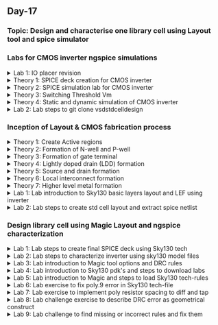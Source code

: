 ## Day-17

### Topic: Design and characterise one library cell using Layout tool and spice simulator

### Labs for CMOS inverter ngspice simulations
<details>
  <summary>Lab 1:  IO placer revision</summary>
 
### Continue previous lab session (Day 16)
  
> In terminal
```
cd ~/Desktop/work/tools/openlane_working_dir/openlane/configuration
vim README.md
vim floorplan.tcl
```
> In openLANE
```
set ::env(FP_IO_MODE) 2
run_floorplan
```
  
![image](https://user-images.githubusercontent.com/118953917/213461720-580d1387-3c86-4491-ab15-2eb11e06c7a3.png)
  
```
cd ~/Desktop/work/tools/openlane_working_dir/openlane/designs/picorv32a/runs/13-01_14-09/results/floorplan
magic -T ~/Desktop/work/tools/openlane_working_dir/pdks/sky130A/libs.tech/magic/sky130A.tech lef read ../../tmp/merged.lef def read picorv32a.floorplan.def &
```
  
![image](https://user-images.githubusercontent.com/118953917/213464391-330846dc-721c-4027-97c9-3e3632d4b345.png)

</details>

<details>
  <summary>Theory 1:  SPICE deck creation for CMOS inverter</summary>
 
### SPICE deck creation for CMOS inverter
  
**What is SPICE deck?**
  
* Component connectivity
* Defining component values
* Identifying the nodes
* Naming the nodes
  
![image](https://user-images.githubusercontent.com/118953917/213471549-629a7714-ffd7-4440-b422-43a05f5b131a.png)
  
**Writing SPICE deck**
  
![image](https://user-images.githubusercontent.com/118953917/213471621-710c2e2b-e994-43b0-a095-4547f54bfc17.png)

</details>

<details>
  <summary>Theory 2:  SPICE simulation lab for CMOS inverter</summary>
 
### SPICE simulation lab for CMOS inverter
  
![image](https://user-images.githubusercontent.com/118953917/213475389-6c5d85a3-e150-4348-9bd8-9a51b57c3208.png)

![image](https://user-images.githubusercontent.com/118953917/213478263-a4d6c4eb-8289-426e-a046-653c4c728d08.png)
  
![image](https://user-images.githubusercontent.com/118953917/213477736-bb9326c4-96f7-403d-be5c-df0412e91974.png)

**Overview of the model file**
  
![image](https://user-images.githubusercontent.com/118953917/213483508-dfe6602e-9d46-4b16-964b-2d06064a9b6e.png)

**Steps in executing the circuit**
  
1. Change directory to the desired path, source the circuit, and execute the circuit
2. Set the plot and choose plot that is currently presenting in the design (dc1)
3. Display the vectors 
4. Plot the graph and observe the waveform (out vs in)

![image](https://user-images.githubusercontent.com/118953917/213486523-2280c11c-2426-4e06-ac90-303f6b833351.png)

**Output waveform obtained**
  
* Voltage transfer characteristic
* The waveform is kind of shifted towards the left 
  
![image](https://user-images.githubusercontent.com/118953917/213487543-8db2eebc-b3a9-4e46-bd25-683595dcbc7b.png)

**Shifting the value of nmos width and ratio of pmos transistor**
  
* The width of pmos has increased for about 2.5 times
  
![image](https://user-images.githubusercontent.com/118953917/213490254-cf4ee7d1-996f-466c-abe6-0feab9f451f1.png)

**Generated output waveform**
  
* The output is now has been centred
  
![image](https://user-images.githubusercontent.com/118953917/213490384-71909e03-0399-45d7-833e-10d79eb7f7e1.png)

</details>

<details>
  <summary>Theory 3:  Switching Threshold Vm</summary>
 
### Switching Threshold Vm
  
**Comparison of the output waveforms with switching voltages**
  
**Static behaviour evaluation**
  
* CMOS is a robust design, where the shape of both waveforms are the same eventhough they have different sizes
* Referring to the output waveform shown below, the graph on the RHS is not shifted when the voltage shifting is applied due to the pmos width which is larger than the design on the LHS where the widths of nmos and pmos are the same
* This happened is because the cmos circuit constructed is more robust
* One of the parameters that defines the cmos inverter robustness is the switching threshold, Vm, which is the voltage when Vin = Vout
  
![image](https://user-images.githubusercontent.com/118953917/213602461-40136fc9-f951-45a8-8164-9107a541aeaa.png)

* At interception, pmos and nmos are in saturation region (power ON)
* There is high possibility of having leakage current (power to ground)
* When the vin = vout, gate voltage = drain voltage, so the vgs will be very little compared to the threshold voltage
* At the point where vgs = vds, the currens idsn and idsp will be the same, but it's just flowing in the opposite directions

![image](https://user-images.githubusercontent.com/118953917/213603451-2c206e94-81c4-43c9-a4f7-e5a759c4b7c5.png)

</details>

<details>
  <summary>Theory 4:  Static and dynamic simulation of CMOS inverter</summary>
 
### Static and dynamic simulation of CMOS inverter
  
* Dynamic simulations usually being used to analyse the rise and fall delay as well as verifying how it varies with the switching threshold
* To construct a dynamic simulation, pulse wave is inserted as an input and the simulation command will be a transient analysis
  
![image](https://user-images.githubusercontent.com/118953917/213609513-3b328a27-183d-4aaa-afec-2b2d73905252.png)

**Setting the pulse wave and transient analysis**
  
![image](https://user-images.githubusercontent.com/118953917/213609592-d3faea15-b0cf-4317-890f-e1a7a6088700.png)

* The rise delay calculation is based on the 50% point, the difference in time between when the falling input crosses 50% and the point where rising output crosses 50%
* Vice versa for the fall delay calculation
  
![image](https://user-images.githubusercontent.com/118953917/213609830-9eeebf73-6172-4e3c-9fcd-487897930636.png)

![image](https://user-images.githubusercontent.com/118953917/213609852-06ebcda9-f143-4e29-a6bb-63a537b15e19.png)

![image](https://user-images.githubusercontent.com/118953917/213609871-28bd45bc-ba18-497b-afdc-6da319163b01.png)

</details>

<details>
  <summary>Lab 2:  Lab steps to git clone vsdstdcelldesign</summary>
 
### Lab steps to git clone vsdstdcelldesign

```
cd ~/Desktop/work/tools/openlane_working_dir/openlane
git clone https://github.com/nickson-jose/vsdstdcelldesign.git
cd vsdstdcelldesign/
```
  
```
cd ~/Desktop/work/tools/openlane_working_dir$ cd pdks/sky130A/libs.tech/magic/
cp sky130A.tech /home/nur.nazahah.mohd.amri/Desktop/work/tools/openlane_working_dir/openlane/vsdstdcelldesign
magic -T sky130A.tech sky130_inv.mag
```
  
![image](https://user-images.githubusercontent.com/118953917/213611879-6ee86bc8-385a-47aa-9dd3-c964043f2bcc.png)

</details>

### Inception of Layout & CMOS fabrication process
<details>
  <summary>Theory 1:  Create Active regions</summary>
 
### Create Active regions
  
**16-mask CMOS process**
  
1. Selecting a substrate
2. Creating active region for transistors
3. N-well and P-well formation
4. Formation of gate
5. Lightly doped drain (LDD) formation
6. Source and drain formation
7. Local interconnect formation
8. Higher level metal formation
  
**Selecting a substrate**
  
* Doping: the process of adding impurities to intrinsic semiconductors to alter their properties
* Common type of substrate is P-type substrate and it is always be used in smartphone, and etc.
* The doping level is used to fabricate nmos and pmos as well as it will be maintaining low 
  
![image](https://user-images.githubusercontent.com/118953917/213614279-acf4cd99-123b-45de-9b82-55ee21ebe551.png)

**Creating active region for transistors**
  
* Creating active region of transistors by creating pockets
  
1. Create isolation between each pocket in insulator (by growing the silicon dioxide)
2. Add in/deposit a layer of silicon nitrate onto a silicon dioxide
3. Define the region to create the pocket by depositing a layer of photoresist (film to do the process that will define all the regions)
4. Photoresist process will create a mask in fabrication and masking process will take place, where photoresist process will protect the layout from the chemical reaction if UV light is disposed
5. The exposed region which is not getting protected from the photoresist will be washed out 
  
![image](https://user-images.githubusercontent.com/118953917/213616666-7260dcbe-2125-4fde-9e3a-cb17adb0a3d2.png)

6. Mask is then removed and if there is chemical reaction or any kind of deposition/etching process, only the exposed region will be affected
7. Silicon nitrate will be etched, only the area of underneath the protection layer will be protected while the remaining area will be etched off 

![image](https://user-images.githubusercontent.com/118953917/213619651-496b1f88-1ee2-4bd9-982c-325342d002e0.png)
  
8. Photoresist will be removed since the silicon nitrate will act as a protection layer to grow the oxides of the other area
9. Place the cell into a completely oxidation furnace (containing a very high temperature) to grow the oxides of the other layers 
* From the figure, the protection layer protects the underneath region to grow while it helps the exposed region to grow in the oxidation furnace
10. The exposed region has grown while the protected layer remain the same
  * Grown process is called LOCOS (Local Oxidation of Silicon)
  * Grown area is called as Bird's beak
  
![image](https://user-images.githubusercontent.com/118953917/213619681-a1b89a85-85c9-4b06-b48a-c307d3346fc5.png)
  
11. Etched out/remove the Silicon nitrate using phosphoric acid
  * This is how we get the isolation region and the ways in protecting those two different transistors from communicating to each other 
  
![image](https://user-images.githubusercontent.com/118953917/213619715-bfedb329-5afb-4527-a0c0-092872825bb4.png)

</details>

<details>
  <summary>Theory 2:  Formation of N-well and P-well</summary>
 
### Formation of N-well and P-well
  
**N-well and P-well formation steps**
  
* N-well will be used for pmos application while P-well will be used for nmos application
* We need to protect one area while fabricating the other area
  
1. Deposit a layer of photoresist and define which layer should we protect
  * Use Mask2 to protect the desired area while we fabricating the other area
  
![image](https://user-images.githubusercontent.com/118953917/213631953-0a866e31-c03b-4a0d-bc9c-ceb91742ef31.png)
  
**Overview of Mask 2 (Top view)**
  
![image](https://user-images.githubusercontent.com/118953917/213631914-97ed5958-4bc0-4393-8a21-a5a53b76d286.png)

2. The photoresist will be exposed by the UV light, in which only the exposed area will be reacted by the UV light while the protected area would remain the same and did not react to the UV light
3. The exposed area will then be washed out from the substrate
  
![image](https://user-images.githubusercontent.com/118953917/213633496-b1bfc5ca-1ea7-443d-a8b8-33cd3e4bf1cd.png)

4. The mask is then be removed and create a p-well by adding Boron (p-type material) and it will be diffused in the substrate through the oxide layer
  * This process is using ion implantation process with a very high energy of around 200keV
  * High energy is needed, so that Boron can pass through the substrate
  * This will produce P-well 
  
![image](https://user-images.githubusercontent.com/118953917/213635240-c5ae2dde-75ba-42c0-add6-ea60e8b7ea73.png)

* The formation of N-well will undergoing the same process as P-well, but N-well uses Phosphorus (n-type material) to implant/diffuse inside the substrate with around 400keV
* Energy used in Phosphorus is quite high since Phosphorus is heavier than Boron
* After all the steps are done, N-well and P-well have been formed

![image](https://user-images.githubusercontent.com/118953917/213637152-6a4cb8fc-217f-4b0f-8234-5e5d442c3775.png)

5. Once the complete N-well and P-well have been formed, we need to diffuse the well so that it will occupies at least the half of the substrate area. Therefore, we have a clear room available for the pmos and nmos fabrication.
6. Place the complete substrate with N-well and P-well into a high temperature furnace (Driving furnace) for about 100°C for 4-6 hours
  * That will form a drive in/diffuse Boron and Phosphorus into the substrate, forming a clear well
  * N-well creates pmos transistor while P-well creates nmos transistor
  
* Explaination above refers to the ways on creating the pockets as mentioned in the previous session
  
![image](https://user-images.githubusercontent.com/118953917/213650065-57864b9b-ac52-4849-bc9c-83bc6da3f789.png)

</details>

<details>
  <summary>Theory 3:  Formation of gate terminal</summary>
 
### Formation of gate terminal
  
* Formation of gate terminal is quite important since it will control the threshold voltage as well as turning on voltage for transistors

**Quick refreshing on Circuit design and SPICE simulation**
  
* Fabrication is closely related to threshold voltage in which threshold voltage would decides the internal voltage of the gate, as well as deciding the functions of the gate
  
![image](https://user-images.githubusercontent.com/118953917/213654491-7b5181cb-ffd6-47d8-ab71-d1c5ba2d75d4.png)

**Formation of gate terminal steps**
  
1. Control and maintain the doping concentrations of the substrate by adding Mask4 
2. The rest of the process is still the same as discussed before. Hence, it will be repeated steps for the rest of the process.
  * Doping process using Boron with low energy required which is only around 60eV where it is not high enough since we only need the surface 
  * Similar process needs to be done fro pmos too
  
![image](https://user-images.githubusercontent.com/118953917/213704270-986aa838-8a7c-4d58-929d-ba8efa764a1d.png)

3. Add Mask5 on P-well and repeat the same steps for pmos. We also need to control the threshold voltage of pmos and undergo the rest of the process for pmos
4. Arsenic/Phosphorus can be used in diffusing into the substrate with maintaining the low energy 
  
![image](https://user-images.githubusercontent.com/118953917/213706127-010c6cc9-687d-4e86-bbea-1092aea41b19.png)

5. Fix the oxide since there is a lot of damages from implantation process. Fixing process can be undergo by removing the oxide using hydrofluoric (HF) acid
  * Once we fixed that, the oxide will re-grown and giving a high quality oxide to the substrate
6. Deposit a polysilicon layer using deposition technique and it will grow a thick polysilicon where the gate area is supposed to have a low resistance
7. Since the gate has a low resistance, we need to dope it with some more impurities i.e. Phosphorus & Arsenic and diffuse it on a complete polysilicon layer to have a low sheet resistance, as well as low gate resistance
8. Use Mask6 as a gate of polysilicon mask 
  
![image](https://user-images.githubusercontent.com/118953917/213713052-5491a8d7-9385-4fda-b7ff-780df015fcef.png)
  
**Top view of Mask6**
  
![image](https://user-images.githubusercontent.com/118953917/213713554-091b184e-3a83-4c7a-86e7-7db2c7af790d.png)

9. Remove Mask6 and the remaining areas of the polysilicon which is outside of the photoresist can be etched out of it
10. Polysilicon gate is now formed
  
![image](https://user-images.githubusercontent.com/118953917/213714902-42fc4015-c534-436e-a4be-dcc2b189f679.png)
  
11. Remove the photoresist and gate has been formed
  
![image](https://user-images.githubusercontent.com/118953917/213715020-4cda3c87-8341-42dd-be25-35c9b79c5db4.png)

</details>

<details>
  <summary>Theory 4:  Lightly doped drain (LDD) formation</summary>
 
### Lightly doped drain (LDD) formation
  
**Why theere are two dopping profiles?**

* Hot electron effect
  + Electric field, E=V/d
  + High energy carriers will break Si-Si bonds (more electron and hole -> cannot control doping profile well)
  + Crosses 3.2eV barrier between Si conduction band SiO2 conduction band, it will enter oxide layer and may causing a liberty issue
  
* Short channel effect
  + For short channels, drain field will penetrates channel (making the gate difficults to control the current- source and drain)
  
**Ways to generate LDD structure**
  
1. Based on the created gate from the previous session, the step started by adding Mask7 to protect the desired area and the rest steps of photolithography is remain the same 
2. However, to fabricate the nmos at P-well, we need to do the ion implantation process by doping it with Phosphorus (N-type material) 
  * N- -> lightly doped channel is formed
  
![image](https://user-images.githubusercontent.com/118953917/213725083-cd59e33f-ebce-4b90-9e1c-6fdc30af7adf.png)

3. Creating Mask8 and repeat the rest of the steps 
4. Ion implantation takes place in the next process by doping Boron 
5. Create some spaces around gate to protect further source and drain formation
  
![image](https://user-images.githubusercontent.com/118953917/213726675-d2af85ef-22c8-4712-b01f-2768556b914a.png)

6. Undergo plasma anisotropic etching 
  * The etching will create a side-wall spacers (green colour at both LHS & RHS of the gate in the figure)

![image](https://user-images.githubusercontent.com/118953917/213728268-5c93239c-ead4-42b3-83f9-68139b844841.png)

</details> 

<details>
  <summary>Theory 5:  Source and drain formation</summary>
 
### Source and drain formation

1. Add a thin layer of screen oxide to avoid channel link entering the substrate 
2. Add Mask9 and repeat the same steps of photolithography 
3. Expose the structure with Arsenic with 75keV amount of energy 
  * It will obtain N+ N- P
  
![image](https://user-images.githubusercontent.com/118953917/213731093-b1c96fd3-34dd-4301-b7bc-294b720cb732.png)

* Do the same way as pmos as well
4. Add Mask10 and do the process og photolithography 
5. Do ion implantation process using Boron with 50oeV of energy 
  * It will obtain P+ P- N
6. Place into high temperature furnace to penetrate more into N-well and P-well and the process will do the high temperature annealing
  * Source for pmos and nmos are now obtained

![image](https://user-images.githubusercontent.com/118953917/213733511-9497f7ad-9979-480b-9962-8ffaab50609c.png)

</details>

<details>
  <summary>Theory 6: Local interconnect formation</summary>
 
###  Local interconnect formation
  
* Accessible for the user to control electrical characteristics for pmos and nmos
  
1. Remove the thin screen oxide to open up for drain, source and gate region for building contact 
2. Etch the thin oxide in Hydrofluoric solution
3. Deposit Titanium/wafer surface using sputtering
  * Titanium: a metal with low resistivity
4. Create a contact between Titanium that has been deposited by heating the wafer in Nitrogen ambient
5. From the heating process, it formed a low resistance Titanium Silicon dioxide that can be used for local interconnect while Titanium nitrate is used for local communication
  
![image](https://user-images.githubusercontent.com/118953917/213915682-8bf1f3fc-5b16-475c-aaf0-26b61d8d37a8.png)

6. Add Mask11 and repeat the same lithography process 
7. Remove Mask11 and etch extra Titanium nitrate for RCA cleaning 
8. Local Titanium nitrate interconnects were used to contact locally and bring up to top
  
![image](https://user-images.githubusercontent.com/118953917/213916144-672834dc-c60d-49c1-bed3-9317ad6ddc7a.png)

</details>

<details>
  <summary>Theory 7: Higher level metal formation</summary>
 
###  Higher level metal formation
  
1. The surface topography is not suitable for metal contact since it is non-linear
2. To fix that, thick layer of silicon dioxide with doped phosphorus/boron will be deposited 
  * Phosphorus will act as a barrier protection against mobile sodium ion while boron will reduce the temperature and polish the surface and get a flat surface
3. Add Mask12 and repeat the same lithography process

![image](https://user-images.githubusercontent.com/118953917/213916572-41abc40a-3153-41e9-8774-adceee0d1bb2.png)

4. Remove the mask and etch off the silicon dioxide 
5. Remove the photoresist and deposit a thin layer of titanium nitrate
  * Why titanium nitrate? -> because it is a good layer for silicon dioxide and a good layer for bottom interconnect and top interconnect
6. Deposit a blanket tungsten layer
  * Add in another layer because it gives good contact from bottom to the top
  
![image](https://user-images.githubusercontent.com/118953917/213917335-7f889b82-7541-46bf-ae04-a03c812d0173.png)

7. Polish again 
8. Add Aluminium to allow contact hole to contact higher metal layer
9. Add Mask13 and do the same lithography process
10. Etch off the mask and plasma etch the aluminium
  
![image](https://user-images.githubusercontent.com/118953917/213917709-fb3548eb-1325-4482-8543-b02fb187d669.png)
  
11. Remove photoresist 
  
![image](https://user-images.githubusercontent.com/118953917/213917838-9ac5a89b-c5d6-4657-a631-a8405e196756.png)

12. Deposit silicon dioxide and polish again
13. Add Mask14 and repeat the same process
14. Deposit titanium nitrate that acts as barrier
15. Deposit tungsten to make the contacts 
  
![image](https://user-images.githubusercontent.com/118953917/213918111-fcf303f1-7c39-43c2-bbb3-d06acc452fe0.png)

16. Add Mask15 as 3rd level interconnect using Aluminium (more thicker)
17. Give protection layer for the chip
18. Add Mask16 to contact outside of the chip
19. Complete 16-mask cmos process 
  
![image](https://user-images.githubusercontent.com/118953917/213918441-0e32ff34-85eb-4df1-9683-e01aa4d0efd7.png)
  
</details>

<details>
  <summary>Lab 1: Lab introduction to Sky130 basic layers layout and LEF using inverter</summary>
 
###  Lab introduction to Sky130 basic layers layout and LEF using inverter

![image](https://user-images.githubusercontent.com/118953917/213921975-ed37be3f-fffa-435b-a2f9-529c8c6f92d2.png)

![image](https://user-images.githubusercontent.com/118953917/213922647-2445aa12-00d4-490e-a4c7-e96bde258219.png)

![image](https://user-images.githubusercontent.com/118953917/213922670-c4ebe92b-ef71-4f11-a75b-9f3a0e6b4e86.png)

* press "s" three times to check connection

Checking the connection
  
![image](https://user-images.githubusercontent.com/118953917/213923053-a281f38b-a8b9-45c6-8283-20ebacc0db87.png)

* LEF only have metal layer, no information on logic path, only provide information on boundary/cell/length to place a cell
  + Cell LEF: an abstract view of the cell and only gives information about PR boundary, pin position and metal layer information of the cell
  
*Note: more infromation on LEF, visit https://github.com/nickson-jose/vsdstdcelldesign#introduction-to-lef*
  
</details>

<details>
  <summary>Lab 2: Lab steps to create std cell layout and extract spice netlist</summary>
 
###  Lab steps to create std cell layout and extract spice netlist
  
**Checking the error**
  
* Click DRC tab -> DRC find next error
* Read the information regarding the violations through tkcon
* To fix the violations, select the area (left click right click) and click the layer on the right
* Ensure the final design needs to be DRC clean
  
![image](https://user-images.githubusercontent.com/118953917/213925286-6cd67f3d-a251-4fba-9da1-785f3a84942f.png)

> In tkcon
```
pwd
extract all                       (To extract inverter)
ext2spice cthresh 0 rthresh 0     (To extract parasitic capacitance)
ext2spice
```

![image](https://user-images.githubusercontent.com/118953917/213925997-ec0229b0-19e2-41f2-86e2-7b7b966c4aa9.png)
  
```
vim sky130_inv.spice
```
  
![image](https://user-images.githubusercontent.com/118953917/213926022-015a6979-c65f-48ee-8326-146e02030af0.png)

</details>

### Design library cell using Magic Layout and ngspice characterization
<details>
  <summary>Lab 1:  Lab steps to create final SPICE deck using Sky130 tech</summary>
 
### Lab steps to create final SPICE deck using Sky130 tech
  
**Overview of sky130_inv.spice**
  
```
vim sky130_inv.spice
```
  
![image](https://user-images.githubusercontent.com/118953917/214469225-6ec475a4-e994-4463-ae1a-f7c7e15aae37.png)

**Size of the grid**
  
![image](https://user-images.githubusercontent.com/118953917/214473875-0df13534-2784-4194-845b-5b72987a2d63.png)
  
**Checking lib file for nmos and pmos**
  
![image](https://user-images.githubusercontent.com/118953917/214470609-3dda5fba-504a-452f-8f97-f6753594db1f.png)

**Modifying sky130_inv.spice**
  
```
vim sky130_inv.spice
```
  
* Modify the scale to reflect the value in the magic tool

![image](https://user-images.githubusercontent.com/118953917/214473341-ee03f6ae-f326-4d10-b7f2-e32d16649621.png)

</details>

<details>
  <summary>Lab 2:  Lab steps to characterize inverter using sky130 model files</summary>
 
### Lab steps to characterize inverter using sky130 model files

```
ngspice sky130_inv.spice
```
  
![image](https://user-images.githubusercontent.com/118953917/214475263-899099d1-a534-4a74-9a34-1c90bfd96ba0.png)

```
plot y vs time a
```
  
![image](https://user-images.githubusercontent.com/118953917/214477246-bceefee3-dfdc-4cdb-95b1-0d1b31f76c9d.png)

To characterize cell -> Find value of 4 parameters

* Rise transition: time taken for the output waveform to rise from 20% of max value to 80% of max value Vdd
* Fall transition: time taken for output to fall from 80% to 20%
* Cell rise/fall delay/propagation delay: the propagation delay where the output is rising/falling (50%)

**Rise transition output (take the red line)**
  
* From 20% to 80%
  
![image](https://user-images.githubusercontent.com/118953917/214482429-13890da8-34f9-40a9-bca7-fc4b1e3bb7d1.png)
  
**Fall transition input (take the blue line)**
  
![image](https://user-images.githubusercontent.com/118953917/214482452-3aa42a2d-1bff-4c94-946f-a9d8531ecd93.png)

**Cell delay (propagation delay)**
  
**Rise delay**
  
![image](https://user-images.githubusercontent.com/118953917/214484564-1097bca0-0975-434e-8657-ff44c0b2751b.png)

**Fall delay**
  
![image](https://user-images.githubusercontent.com/118953917/214484610-1604f444-4d7c-4c9f-bad3-a5eb191193cb.png)

</details>

<details>
  <summary>Lab 3:  Lab introduction to Magic tool options and DRC rules</summary>
 
### Lab introduction to Magic tool options and DRC rules

* Visit http://opencircuitdesign.com/ to explore more about open circuit design
* Browse through http://opencircuitdesign.com/magic/index.html and http://opencircuitdesign.com/magic/tutorials/tut9.html for some tutorial on Magic/Tech files/DRC

**Introduction to Magic**
  
* An interactive system for creating and modifying VLSI circuit layout
* Magic has built-in knowledge of layout rules, i.e. while editing, it can continuously checking for some rule violations
* Magic also knows about connectivity and transistors, as well as containing a built-in hierarchical circuit extractor
  
**Introduction to DRC**
  
* Verifying whether a specific design meets the constraints imposed by the process technology to be used for its manufacturing or not
* Example of DRCs:
  + Minimum width and spacing for metal
  + Minimum area
  + Different net spacing
  + Short violation
  + Less than min edge length
  
</details>

<details>
  <summary>Lab 4:  Lab introduction to Sky130 pdk's and steps to download labs</summary>
 
### Lab introduction to Sky130 pdk's and steps to download labs
  
```
wget http://opencircuitdesign.com/open_pdks/archive/drc_tests.tgz             (To import magic layout into the tool)
tar xfz drc_tests.tgz                                                         (To extract the file)
cd tar xfz drc_tests.tgz
ls
cat .magicrc                                                                  (To find tech file)
```
  
![image](https://user-images.githubusercontent.com/118953917/214498051-f4340afb-45ab-4cd3-9319-240ba6bb4b5e.png)

**Start-up script for Magic**
  
![image](https://user-images.githubusercontent.com/118953917/214498209-fba5a2b2-d34b-4ce0-ae85-53aebdb503f6.png)

> To start magic
```
pwd             (Ensure we are in ~/Desktop/work/tools/drc_tests directory)
magic -d XR     (To get a better graphic)
```
  
![image](https://user-images.githubusercontent.com/118953917/214498854-c7b3bed9-ba52-45c9-ae0e-f2fb450c7874.png)

> Select file --> open --> met3.mag
  
![image](https://user-images.githubusercontent.com/118953917/214499548-b49046aa-73be-4d49-b724-866978304776.png)

*Note: select any object, press ";" to auto switch to another terminal*
  
> In tkcon
```
drc why             (To check the violations on selected object)
```
  
![image](https://user-images.githubusercontent.com/118953917/214501193-a6c4752c-5730-48d9-8acf-b09ebb90ef18.png)

</details>

<details>
  <summary>Lab 5:  Lab introduction to Magic and steps to load Sky130 tech-rules</summary>
 
### Lab introduction to Magic and steps to load Sky130 tech-rules

* Visit https://skywater-pdk.readthedocs.io/en/main/ and https://github.com/google/skywater-pdk for SkyWater Open Source PDK documentation
* Browse through https://skywater-pdk.readthedocs.io/en/main/rules/periphery.html#denmos for details on periphery rules

![image](https://user-images.githubusercontent.com/118953917/214503187-7aa9be1b-643b-42d4-879a-d37728791b64.png)

*Note: select any area, click scroller of the mouse, and select m3contact using scroller*
  
> In tkcon
```
cif see VIA2      (To create VIA within m3contact)
what
feed clear        (To clear and undo)
snap int
```

![image](https://user-images.githubusercontent.com/118953917/214507834-889807e7-39be-4341-b3ca-bec8a5e2a54f.png)

![image](https://user-images.githubusercontent.com/118953917/214507872-9f97f68a-9e78-4439-ac3b-1e25d0763521.png)

</details>

<details>
  <summary>Lab 6:  Lab exercise to fix poly.9 error in Sky130 tech-file</summary>
 
### Lab exercise to fix poly.9 error in Sky130 tech-file
  
> In tkcon
```
load poly
```
  
![image](https://user-images.githubusercontent.com/118953917/214509581-30186a61-139e-4f74-bc3d-6c0bcba8af43.png)
  
![image](https://user-images.githubusercontent.com/118953917/214510207-9a3bf47f-aa09-4a21-b77d-30b6208cb590.png)

```
cd ~/Desktop/work/tools/drc_tests
vim sky130A.tech
```
  
![image](https://user-images.githubusercontent.com/118953917/214511507-ef0ca711-a538-4a32-9f40-3904905fe40d.png)

**Modifying sky130A.tech**
  
* Adding in allpolynonfet
  
![image](https://user-images.githubusercontent.com/118953917/214514790-6d5515c9-d81c-487b-87eb-f815cb05d4fb.png)

> In tkcon
```
tech load sky130A.tech              (To reload tech file)
drc check                           (To do drc checking)
drc why                             
```
  
* The spacing for poly has been resolved
* However, further action for diffusion and tap need to take into consideration
  
![image](https://user-images.githubusercontent.com/118953917/214516083-dfdc79e0-1829-4875-8293-52f73835b5d4.png)

</details>

<details>
  <summary>Lab 7:   Lab exercise to implement poly resistor spacing to diff and tap</summary>
 
###  Lab exercise to implement poly resistor spacing to diff and tap
  
* Copy the resistor to two since there are several types of diffusion and tap

*Note: green --> ndiffusion ; brown --> pdiffusion*
  
![image](https://user-images.githubusercontent.com/118953917/214576976-cfa1bea4-4e73-415e-bfa5-b7afa335be7e.png)

**Modifying the tech file**
  
```
vim sky130A.tech
```
  
![image](https://user-images.githubusercontent.com/118953917/214579764-c47980a5-65b6-478c-b835-c0ec78e4f2e5.png)
  
  
</details>

<details>
  <summary>Lab 8: Lab challenge exercise to describe DRC error as geometrical construct</summary>
 
###  Lab challenge exercise to describe DRC error as geometrical construct
  
```
vim sky130A.tech
```
  
![image](https://user-images.githubusercontent.com/118953917/214581933-eabbf7ce-abf3-4013-a01a-d5edc5891073.png)

> In tkcon
```
load nwell.mag
```
  
* Look through nwell.6
* Deep nwell yellow stripes and nwell green dot pattern
* The point of the rule is the edge of the dnwell needs to be covered with overlap all the way around by a ring of regular n-well 
* The outside distance rule could be implemented by a simple surround of drc rule, but the inside distance cannot be captured with a simple edge type rule
  
![image](https://user-images.githubusercontent.com/118953917/214584329-1bf76471-dd0e-4abd-a8a4-f3e4615aacfd.png)
  
![image](https://user-images.githubusercontent.com/118953917/214585491-1222bf99-67b1-4c2e-9c3b-b78e09e5910c.png)

> In tkcon
```
cif ostyle drc              (Can only see layers for the cif layer style that is selected for the output)
cif see dnwell_shrink       (To see the selected area)
cif see nwell_missing       (Shows the area which gets flagged with the error)
```

![image](https://user-images.githubusercontent.com/118953917/214587247-f24d5af5-ce00-4948-aa1a-43c1a42f69ec.png)

</details>

<details>
  <summary>Lab 9: Lab challenge to find missing or incorrect rules and fix them</summary>
 
###  Lab challenge to find missing or incorrect rules and fix them
  
![image](https://user-images.githubusercontent.com/118953917/214591002-67fe0048-c247-48f0-aae1-d0cc5b69718a.png)

**Modifying tech file**
  
```
vim sky130A.tech
```
  
![image](https://user-images.githubusercontent.com/118953917/214593633-ebb38d26-013a-4caa-b1ee-5f56afdc75a9.png)

> In tkcon
```
tech load sky130A.tech             
drc check                          
drc style drc(full)
drc check
```
  
* still have error so copy the nwell and place the nsubstratencontact (blue x box) and the error goes away
  
![image](https://user-images.githubusercontent.com/118953917/214597158-bbf44c32-8789-464a-8594-080637b58950.png)
  
</details>
